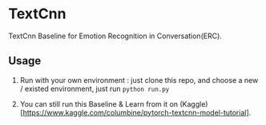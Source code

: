 # TextCnn

TextCnn Baseline for Emotion Recognition in Conversation(ERC).

## Usage

1. Run with your own environment : just clone this repo, and choose a new / existed environment, just run `python run.py`

2. You can still run this Baseline & Learn from it on (Kaggle)[https://www.kaggle.com/columbine/pytorch-textcnn-model-tutorial].

